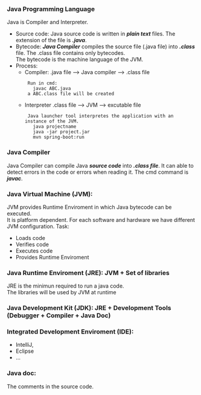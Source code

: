 ### Java Programming Language
Java is Compiler and Interpreter.<br>
- Source code: Java source code is written in ***plain text*** files. The extension of the file is ***.java***.
- Bytecode: ***Java Compiler*** compiles the source file (.java file) into ***.class*** file. The .class file contains only bytecodes. <br> The bytecode is the machine language of the JVM.
- Process:
  - Compiler: .java file --> Java compiler --> .class file
    ```
     Run in cmd:
       javac ABC.java
     a ABC.class file will be created
    ```
  - Interpreter .class file --> JVM --> excutable file
    ```
     Java launcher tool interpretes the application with an instance of the JVM.
       java projectname
       java -jar project.jar
       mvn spring-boot:run
    ```

### Java Compiler
Java Compiler can compile Java ***source code*** into ***.class file***. It can able to detect errors in the code or errors when reading it. The cmd command is ***javac***.

### Java Virtual Machine (JVM): 
JVM provides Runtime Enviroment in which Java bytecode can be executed. <br>
It is platform dependent. For each software and hardware we have different JVM configuration.
Task:
  - Loads code
  - Verifies code
  - Executes code
  - Provides Runtime Enviroment

### Java Runtime Enviroment (JRE): JVM + Set of libraries
JRE is the minimun required to run a java code.<br>
The libraries will be used by JVM at runtime

### Java Development Kit (JDK): JRE + Development Tools (Debugger + Compiler + Java Doc)

### Integrated Development Enviroment (IDE): 
- IntelliJ,
- Eclipse
- ...

### Java doc: 
The comments in the source code.
